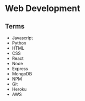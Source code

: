 # Web Development


## Terms

- Javascript
- Python
- HTML
- CSS
- React
- Node
- Express
- MongoDB
- NPM
- Git
- Heroku
- AWS